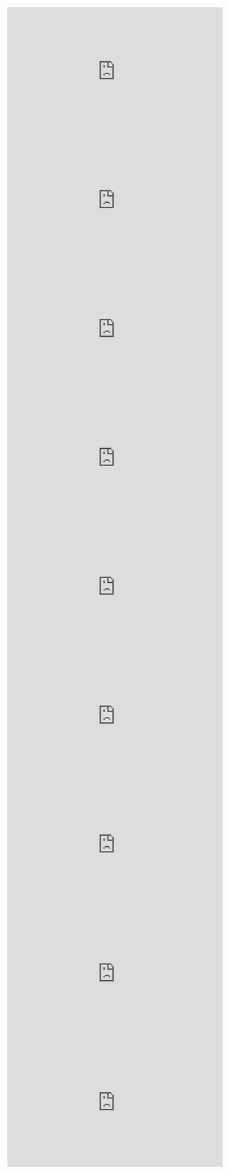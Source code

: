 <iframe width="100%" height="300" scrolling="no" frameborder="no" allow="autoplay" src="https://w.soundcloud.com/player/?url=https%3A//api.soundcloud.com/tracks/819566158&color=%23948c84&auto_play=false&hide_related=false&show_comments=true&show_user=true&show_reposts=false&show_teaser=true&visual=true">
</iframe>
<iframe width="100%" height="300" scrolling="no" frameborder="no" allow="autoplay" src="https://w.soundcloud.com/player/?url=https%3A//api.soundcloud.com/tracks/820187986&color=%23ff5500&auto_play=false&hide_related=false&show_comments=true&show_user=true&show_reposts=false&show_teaser=true&visual=true">
</iframe>
<iframe width="100%" height="300" scrolling="no" frameborder="no" allow="autoplay" src="https://w.soundcloud.com/player/?url=https%3A//api.soundcloud.com/tracks/820266232&color=%23d9bc90&auto_play=false&hide_related=false&show_comments=true&show_user=true&show_reposts=false&show_teaser=true&visual=true">
</iframe>
<iframe width="100%" height="300" scrolling="no" frameborder="no" allow="autoplay" src="https://w.soundcloud.com/player/?url=https%3A//api.soundcloud.com/tracks/820254412&color=%23b0a0cc&auto_play=false&hide_related=false&show_comments=true&show_user=true&show_reposts=false&show_teaser=true&visual=true">
</iframe>
<iframe width="100%" height="300" scrolling="no" frameborder="no" allow="autoplay" src="https://w.soundcloud.com/player/?url=https%3A//api.soundcloud.com/tracks/820250218&color=%23b50022&auto_play=false&hide_related=false&show_comments=true&show_user=true&show_reposts=false&show_teaser=true&visual=true">
</iframe>
<iframe width="100%" height="300" scrolling="no" frameborder="no" allow="autoplay" src="https://w.soundcloud.com/player/?url=https%3A//api.soundcloud.com/tracks/820243036&color=%235f8512&auto_play=false&hide_related=false&show_comments=true&show_user=true&show_reposts=false&show_teaser=true&visual=true">
</iframe>
<iframe width="100%" height="300" scrolling="no" frameborder="no" allow="autoplay" src="https://w.soundcloud.com/player/?url=https%3A//api.soundcloud.com/tracks/819611788&color=%23158734&auto_play=false&hide_related=false&show_comments=true&show_user=true&show_reposts=false&show_teaser=true&visual=true">
</iframe>
<iframe width="100%" height="300" scrolling="no" frameborder="no" allow="autoplay" src="https://w.soundcloud.com/player/?url=https%3A//api.soundcloud.com/tracks/819602344&color=%23c93fab&auto_play=false&hide_related=false&show_comments=true&show_user=true&show_reposts=false&show_teaser=true&visual=true">
</iframe>
<iframe width="100%" height="300" scrolling="no" frameborder="no" allow="autoplay" src="https://w.soundcloud.com/player/?url=https%3A//api.soundcloud.com/tracks/819568999&color=%23a0b0a8&auto_play=false&hide_related=false&show_comments=true&show_user=true&show_reposts=false&show_teaser=true&visual=true">
</iframe>